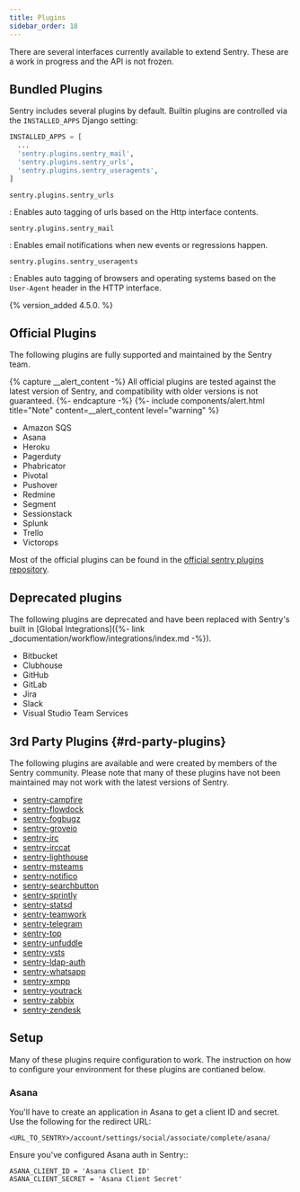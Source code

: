 ```yaml
---
title: Plugins
sidebar_order: 18
---
```


There are several interfaces currently available to extend Sentry. These are a work in progress and the API is not frozen.

## Bundled Plugins

Sentry includes several plugins by default. Builtin plugins are controlled via the `INSTALLED_APPS` Django setting:

```python
INSTALLED_APPS = [
  ...
  'sentry.plugins.sentry_mail',
  'sentry.plugins.sentry_urls',
  'sentry.plugins.sentry_useragents',
]
```

`sentry.plugins.sentry_urls`

: Enables auto tagging of urls based on the Http interface contents.

`sentry.plugins.sentry_mail`

: Enables email notifications when new events or regressions happen.

`sentry.plugins.sentry_useragents`

: Enables auto tagging of browsers and operating systems based on the `User-Agent` header in the HTTP interface.

  {% version_added 4.5.0. %}

## Official Plugins

The following plugins are fully supported and maintained by the Sentry team.

{% capture __alert_content -%}
All official plugins are tested against the latest version of Sentry, and compatibility with older versions is not guaranteed.
{%- endcapture -%}
{%- include components/alert.html
  title="Note"
  content=__alert_content
  level="warning"
%}

-   Amazon SQS
-   Asana
-   Heroku
-   Pagerduty
-   Phabricator
-   Pivotal
-   Pushover
-   Redmine
-   Segment
-   Sessionstack
-   Splunk
-   Trello
-   Victorops

Most of the official plugins can be found in the [official sentry plugins repository](https://github.com/getsentry/sentry-plugins).

## Deprecated plugins

The following plugins are deprecated and have been replaced with Sentry's built in [Global Integrations]({%- link _documentation/workflow/integrations/index.md -%}).

* Bitbucket
* Clubhouse
* GitHub
* GitLab
* Jira
* Slack
* Visual Studio Team Services

## 3rd Party Plugins {#rd-party-plugins}

The following plugins are available and were created by members of the Sentry community. Please note that many of these plugins have not been maintained may not work with the latest versions of Sentry.

-   [sentry-campfire](https://github.com/mkhattab/sentry-campfire)
-   [sentry-flowdock](https://github.com/glasslion/sentry-flowdock)
-   [sentry-fogbugz](https://github.com/glasslion/sentry-fogbugz)
-   [sentry-groveio](https://github.com/mattrobenolt/sentry-groveio)
-   [sentry-irc](https://github.com/getsentry/sentry-irc)
-   [sentry-irccat](https://github.com/russss/sentry-irccat)
-   [sentry-lighthouse](https://github.com/gthb/sentry-lighthouse)
-   [sentry-msteams](https://github.com/Neko-Design/sentry-msteams)
-   [sentry-notifico](https://github.com/lukegb/sentry-notifico)
-   [sentry-searchbutton](https://github.com/timmyomahony/sentry-searchbutton)
-   [sentry-sprintly](https://github.com/mattrobenolt/sentry-sprintly)
-   [sentry-statsd](https://github.com/dreadatour/sentry-statsd)
-   [sentry-teamwork](https://github.com/getsentry/sentry-teamwork)
-   [sentry-telegram](https://github.com/butorov/sentry-telegram)
-   [sentry-top](https://github.com/getsentry/sentry-top)
-   [sentry-unfuddle](https://github.com/rkeilty/sentry-unfuddle)
-   [sentry-vsts](https://github.com/boylec/sentry-vsts)
-   [sentry-ldap-auth](https://github.com/Banno/getsentry-ldap-auth)
-   [sentry-whatsapp](https://github.com/ecarreras/sentry-whatsapp)
-   [sentry-xmpp](https://github.com/chroto/sentry-xmpp)
-   [sentry-youtrack](https://github.com/bogdal/sentry-youtrack)
-   [sentry-zabbix](https://github.com/m0n5t3r/sentry-zabbix)
-   [sentry-zendesk](https://github.com/ESSS/sentry-zendesk)

## Setup

Many of these plugins require configuration to work. The instruction on how to configure your environment for these plugins are contianed below.

### Asana

You'll have to create an application in Asana to get a client ID and secret. Use the following for the redirect URL:

    <URL_TO_SENTRY>/account/settings/social/associate/complete/asana/

Ensure you've configured Asana auth in Sentry::

    ASANA_CLIENT_ID = 'Asana Client ID'
    ASANA_CLIENT_SECRET = 'Asana Client Secret'
